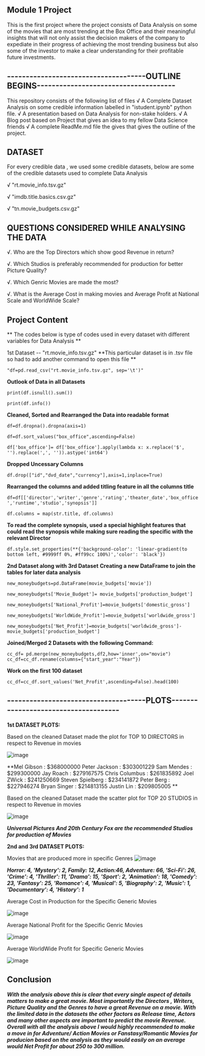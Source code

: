 ## Module 1 Project
This is the first project where the project consists of Data Analysis on some of the movies that are most trending at the Box Office and their meaningful insights that will not only assist the decision makers of the company to expediate in their progress of achieving the most trending business but also some of the investor to make a clear understanding for their profitable future investments.


## -------------------------------------OUTLINE BEGINS------------------------------------- 


This repository consists of the following list of files
√ A Complete Dataset Analysis on some credible information labelled in "istudent.ipynb" python file.
√ A presentation based on Data Analysis for non-stake holders.
√ A Blog post based on Project that gives an idea to my fellow Data Science friends
√ A complete ReadMe.md file the gives that gives the outline of the project.


## DATASET

For every credible data , we used some credible datasets, below are some of the credible datasets used to complete Data Analysis

√ "rt.movie_info.tsv.gz"

√ "imdb.title.basics.csv.gz"

√ "tn.movie_budgets.csv.gz"


## QUESTIONS CONSIDERED WHILE ANALYSING THE DATA

√. Who are the Top Directors which show good Revenue in return?

√. Which Studios is preferably recommended for production for better Picture Quality?

√. Which Genric Movies are made the most?

√. What is the Average Cost in making movies and Average Profit at National Scale and WorldWide Scale?


## Project Content

** The codes below is type of codes used in every dataset with different variables for Data Analysis **

1st Dataset -- "rt.movie_info.tsv.gz"
**This particular dataset is in .tsv file so had to add another command to open this file **

```"df=pd.read_csv("rt.movie_info.tsv.gz", sep='\t')"```

**Outlook of Data in all Datasets**

```print(df.isnull().sum())```

```print(df.info())```

**Cleaned, Sorted and Rearranged the Data into readable format**

```df=df.dropna().dropna(axis=1)```

```df=df.sort_values("box_office",ascending=False)```

```df['box_office']= df['box_office'].apply(lambda x: x.replace('$', '').replace(',', '')).astype('int64')```

**Dropped Uncessary Columns**

```df.drop(["id","dvd_date","currency"],axis=1,inplace=True)```


**Rearranged the columns and added titling feature in all the columns title**

```df=df[['director','writer','genre','rating','theater_date','box_office','runtime','studio','synopsis']]```

```df.columns = map(str.title, df.columns)```

**To read the complete synopsis, used a special highlight features that could read the synopsis while making sure reading the specific with the relevant Director**

```df.style.set_properties(**{'background-color': 'linear-gradient(to bottom left, #9999ff 0%, #ff99cc 100%)','color': 'black'}) ```
                           
**2nd Dataset along with 3rd Dataset**
**Creating a new DataFrame to join the tables for later data analysis**

```new_moneybudgets=pd.DataFrame(movie_budgets['movie'])```

```new_moneybudgets['Movie_Budget']= movie_budgets['production_budget']```

```new_moneybudgets['National_Profit']=movie_budgets['domestic_gross']```

```new_moneybudgets['WorldWide_Profit']=movie_budgets['worldwide_gross']```

```new_moneybudgets['Net_Profit']=movie_budgets['worldwide_gross']-movie_budgets['production_budget']```


**Joined/Merged 2 Datasets with the following Command:**

```cc_df= pd.merge(new_moneybudgets,df2,how='inner',on="movie")```
```cc_df=cc_df.rename(columns={"start_year":"Year"})```

**Work on the first 100 dataset**

```cc_df=cc_df.sort_values('Net_Profit',ascending=False).head(100)```

## -------------------------------------PLOTS------------------------------------- 

**1st DATASET PLOTS:**
                           
Based on the cleaned Dataset made the plot for TOP 10 DIRECTORS in respect to Revenue in movies


![image](https://user-images.githubusercontent.com/47164862/77980338-a8da6000-72cc-11ea-9433-b4ea32e3e7df.png)

**Mel Gibson : $368000000                     Peter Jackson : $303001229
Sam Mendes : $299300000                       Jay Roach : $279167575
Chris Columbus : $261835892                   Joel ZWick : $241250669
Steven Spielberg : $234141872                 Peter Berg : $227946274
Bryan Singer : $214813155                     Justin Lin : $209805005  **


Based on the cleaned Dataset made the scatter plot for TOP 20 STUDIOS in respect to Revenue in movies

![image](https://user-images.githubusercontent.com/47164862/77980944-45513200-72ce-11ea-8d14-4d0914650452.png)

**_Universal Pictures And 20th Century Fox are the recommended Studios for production of Movies_**


**2nd and 3rd DATASET PLOTS:**

Movies that are produced more in specific Genres
![image](https://user-images.githubusercontent.com/47164862/77981812-76cafd00-72d0-11ea-9c85-2fb4819fcf9b.png)

**_Horror: 4, 'Mystery': 2,
Family: 12, Action:46, Adventure: 66, 
'Sci-Fi': 26, 'Crime': 4, 
'Thriller': 11, 'Drama': 15, 
'Sport': 2, 'Animation': 18, 
'Comedy': 23, 'Fantasy': 25, 
'Romance': 4, 'Musical': 5, 
'Biography': 2, 'Music': 1, 
'Documentary': 4, 'History': 1_**

Average Cost in Production for the Specific Generic Movies


![image](https://user-images.githubusercontent.com/47164862/77982290-9878b400-72d1-11ea-9fb0-a2fc693ef1ee.png)


Average National Profit for the Specific Genric Movies


![image](https://user-images.githubusercontent.com/47164862/77982353-c52ccb80-72d1-11ea-8e0f-728217364b76.png)


Average WorldWide Profit for Specific Generic Movies


![image](https://user-images.githubusercontent.com/47164862/77982494-150b9280-72d2-11ea-83e5-d8808023a238.png)



## Conclusion
**_With the analysis above this is clear that every single aspect of details matters to make a great movie. Most importantly the Directors , Writers, Picture Quality and the Genres to have a great Revenue on a movie. With the limited data in the datasets the other factors as Release time, Actors and many other aspects are important to predict the movie Revenue. Overall with all the analysis above I would highly recommended to make a move in for Adventure/ Action Movies or Fanstasy/Romantic Movies for producion based on the analysis as they would easily on an average would Net Profit for about 250 to 300 million._**
